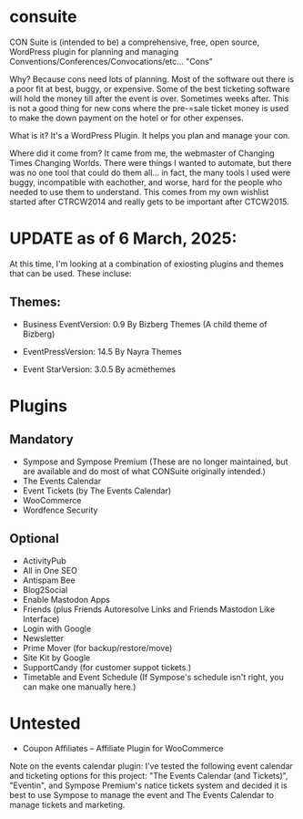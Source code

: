 # consuite
CON Suite is (intended to be) a comprehensive, free, open source, WordPress plugin for planning and managing Conventions/Conferences/Convocations/etc... "Cons"

Why? Because cons need lots of planning.  Most of the software out there is a poor fit at best, buggy, or expensive.  Some of the best ticketing software will hold the money till after the event is over.  Sometimes weeks after.  This is not a good thing for new cons where the pre-=sale ticket money is used to make the down payment on the hotel or for other expenses.

What is it? It's a WordPress Plugin.  It helps you plan and manage your con.

Where did it come from? It came from me, the webmaster of Changing Times Changing Worlds.  There were things I wanted to automate, but there was no one tool that could do them all... in fact, the many tools I used were buggy, incompatible with eachother, and worse, hard for the people who needed to use them to understand.  This comes from my own wishlist started after CTRCW2014 and really gets to be important after CTCW2015.

# UPDATE as of 6 March, 2025:

At this time, I'm looking at a combination of exiosting plugins and themes that can be used. These incluse:

## Themes: 
- Business EventVersion: 0.9
By Bizberg Themes (A child theme of Bizberg)

- EventPressVersion: 14.5
By Nayra Themes

- Event StarVersion: 3.0.5
By acmethemes

# Plugins
## Mandatory
- Sympose and Sympose Premium (These are no longer maintained, but are available and do most of what CONSuite originally intended.)
- The Events Calendar
- Event Tickets (by The Events Calendar)
- WooCommerce
- Wordfence Security

## Optional
- ActivityPub
- All in One SEO
- Antispam Bee
- Blog2Social
- Enable Mastodon Apps
- Friends (plus Friends Autoresolve Links and Friends Mastodon Like Interface)
- Login with Google
- Newsletter
- Prime Mover (for backup/restore/move)
- Site Kit by Google
- SupportCandy (for customer suppot tickets.)
- Timetable and Event Schedule (If Sympose's schedule isn't right, you can make one manually here.)

# Untested
- Coupon Affiliates – Affiliate Plugin for WooCommerce



Note on the events calendar plugin: I've tested the following event calendar and ticketing options for this project: "The Events Calendar (and Tickets)", "Eventin", and Sympose Premium's natice tickets system and decided it is best to use Sympose to manage the event and The Events Calendar to manage tickets and marketing. 
